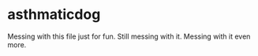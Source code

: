 # asthmaticdog

Messing with this file just for fun.
Still messing with it.
Messing with it even more.
